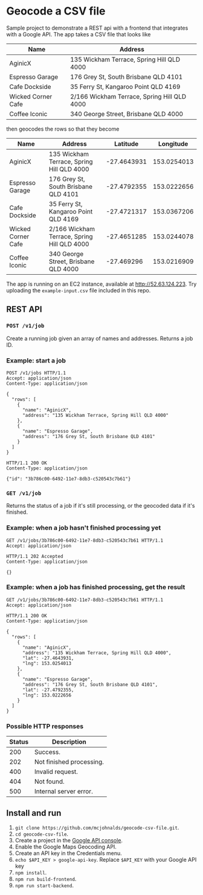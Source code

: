 # Geocode a CSV file

Sample project to demonstrate a REST api with a frontend that integrates with a
Google API. The app takes a CSV file that looks like

| Name               | Address                                     |
|--------------------|---------------------------------------------|
| AginicX            | 135 Wickham Terrace, Spring Hill QLD 4000   |
| Espresso Garage    | 176 Grey St, South Brisbane QLD 4101        |
| Cafe Dockside      | 35 Ferry St, Kangaroo Point QLD 4169        |
| Wicked Corner Cafe | 2/166 Wickham Terrace, Spring Hill QLD 4000 |
| Coffee Iconic      | 340 George Street, Brisbane QLD 4000        |

then geocodes the rows so that they become

| Name               | Address                                     | Latitude    | Longitude   |
|--------------------|---------------------------------------------|-------------|-------------|
| AginicX            | 135 Wickham Terrace, Spring Hill QLD 4000   | -27.4643931 | 153.0254013 |
| Espresso Garage    | 176 Grey St, South Brisbane QLD 4101        | -27.4792355 | 153.0222656 |
| Cafe Dockside      | 35 Ferry St, Kangaroo Point QLD 4169        | -27.4721317 | 153.0367206 |
| Wicked Corner Cafe | 2/166 Wickham Terrace, Spring Hill QLD 4000 | -27.4651285 | 153.0244078 |
| Coffee Iconic      | 340 George Street, Brisbane QLD 4000        | -27.469296  | 153.0216909 |

The app is running on an EC2 instance, available at http://52.63.124.223. Try
uploading the `example-input.csv` file included in this repo.

## REST API

### `POST /v1/job`

Create a running job given an array of names and addresses. Returns a job ID.

### Example: start a job

```text
POST /v1/jobs HTTP/1.1
Accept: application/json
Content-Type: application/json

{
  "rows": [
    {
      "name": "AginicX",
      "address": "135 Wickham Terrace, Spring Hill QLD 4000"
    },
    {
      "name": "Espresso Garage",
      "address": "176 Grey St, South Brisbane QLD 4101"
    }
  ]
}
```

```text
HTTP/1.1 200 OK
Content-Type: application/json

{"id": "3b786c00-6492-11e7-8db3-c520543c7b61"}
```

### `GET /v1/job`

Returns the status of a job if it's still processing, or the geocoded data if
it's finished.

### Example: when a job hasn't finished processing yet

```text
GET /v1/jobs/3b786c00-6492-11e7-8db3-c520543c7b61 HTTP/1.1
Accept: application/json
```

```text
HTTP/1.1 202 Accepted
Content-Type: application/json

{}
```

### Example: when a job has finished processing, get the result

```text
GET /v1/jobs/3b786c00-6492-11e7-8db3-c520543c7b61 HTTP/1.1
Accept: application/json
```

```text
HTTP/1.1 200 OK
Content-Type: application/json

{
  "rows": [
    {
      "name": "AginicX",
      "address": "135 Wickham Terrace, Spring Hill QLD 4000",
      "lat": -27.4643931,
      "lng": 153.0254013
    },
    {
      "name": "Espresso Garage",
      "address": "176 Grey St, South Brisbane QLD 4101",
      "lat": -27.4792355,
      "lng": 153.0222656
    }
  ]
}
```

### Possible HTTP responses

| Status | Description              |
|--------|--------------------------|
| 200    | Success.                 |
| 202    | Not finished processing. |
| 400    | Invalid request.         |
| 404    | Not found.               |
| 500    | Internal server error.   |

## Install and run

 1. `git clone https://github.com/mcjohnalds/geocode-csv-file.git`.
 2. `cd geocode-csv-file`.
 3. Create a project in the
    [Google API console](https://console.developers.google.com).
 4. Enable the Google Maps Geocoding API.
 5. Create an API key in the Credentials menu.
 6. `echo $API_KEY > google-api-key`. Replace `$API_KEY` with your Google API
    key
 7. `npm install`.
 8. `npm run build-frontend`.
 9. `npm run start-backend`.
